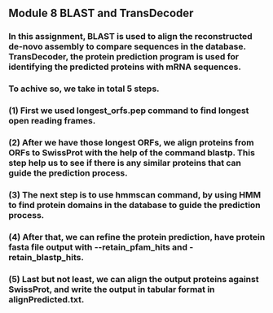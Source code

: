 ## Module 8 BLAST and TransDecoder

### In this assignment, BLAST is used to align the reconstructed de-novo assembly to compare sequences in the database. TransDecoder, the protein prediction program is used for identifying the predicted proteins with mRNA sequences. 


### To achive so, we take in total 5 steps.
### (1) First we used longest_orfs.pep command to find longest open reading frames. 
### (2) After we have those longest ORFs, we align proteins from ORFs to SwissProt with the help of the command blastp. This step help us to see if there is any similar proteins that can guide the prediction process. 
### (3) The next step is to use hmmscan command, by using HMM to find protein domains in the database to guide the prediction process. 
### (4) After that, we can refine the protein prediction, have protein fasta file output with --retain_pfam_hits and -retain_blastp_hits. 
### (5) Last but not least, we can align the output proteins against SwissProt, and write the output in tabular format in alignPredicted.txt.
